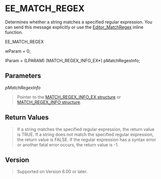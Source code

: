 # EE\_MATCH\_REGEX

Determines whether a string matches a specified regular expression. You can send this message
explicitly or use the [Editor\_MatchRegex](../macro/editor_matchregex) inline function.

EE\_MATCH\_REGEX

wParam = 0;

lParam = (LPARAM) (MATCH\_REGEX\_INFO\_EX\*) pMatchRegexInfo;

## Parameters

_pMatchRegexInfo_

> Pointer to the [MATCH\_REGEX\_INFO\_EX structure](../structure/match_regex_info_ex) or [MATCH\_REGEX\_INFO structure](../structure/match_regex_info).

## Return Values

> If a string matches the specified regular expression, the return value is TRUE. If a string does not match the specified regular expression, the return
> value is FALSE. If the regular expression has a syntax error or another fatal error occurs,
> the return value is -1.

## Version

> Supported on Version 6.00 or later.